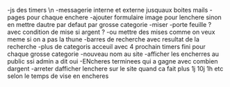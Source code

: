 -js des timers \n
-messagerie interne et externe jusquaux boites mails
-pages pour chaque enchere 
-ajouter formulaire image pour lenchere sinon en mettre dautre par defaut par grosse categorie
-miser 
-porte feuille ? avec condition de mise si argent ?
-ou mettre des mises comme on veux meme si on a pas la thune
-barres de recherche avec resultat de la recherche 
-plus de categoris acceuil avec 4 prochain timers fini pour chaque grosse categorie
-nouveau nom au site
-afficher les encherres au public ssi admin a dit oui
-ENcheres terminees qui a gagne avec combien dargent 
-arreter dafficher lenchere sur le site quand ca fait plus 1j 10j 1h etc selon le temps de vise en encheres
